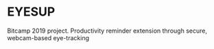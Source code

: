 # EYESUP
Bitcamp 2019 project. Productivity reminder extension through secure, webcam-based eye-tracking